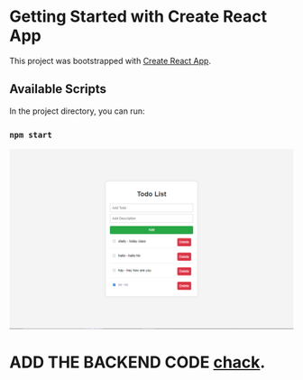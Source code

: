 # Getting Started with Create React App

This project was bootstrapped with [Create React App](https://github.com/facebook/create-react-app).

## Available Scripts

In the project directory, you can run:

### `npm start`


![Alt Text](./Screenshot.png)

# ADD THE BACKEND CODE  [chack]((https://github.com/Biswajit-Sao/TODO-APP-with-Backend-backend-)).
